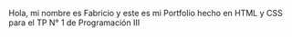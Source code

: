 Hola, mi nombre es Fabricio y este es mi Portfolio hecho en HTML y CSS para el TP N° 1 de Programación III
